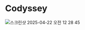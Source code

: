 # Codyssey
![스크린샷 2025-04-22 오전 12 28 45](https://github.com/user-attachments/assets/6056707c-d1df-473d-a5ea-23ffcc7e3733)
